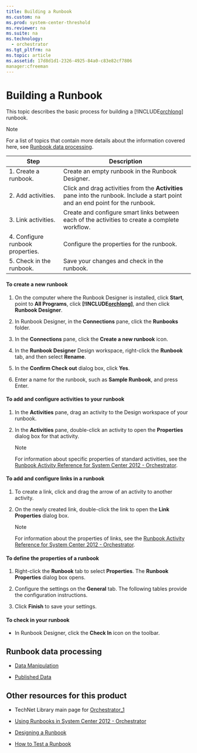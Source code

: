 ```yaml
---
title: Building a Runbook
ms.custom: na
ms.prod: system-center-threshold
ms.reviewer: na
ms.suite: na
ms.technology: 
  - orchestrator
ms.tgt_pltfrm: na
ms.topic: article
ms.assetid: 17d8d1d1-2326-4925-84a0-c83e82cf7806
manager:cfreeman
---
```

# Building a Runbook
This topic describes the basic process for building a [!INCLUDE[orchlong](../../orch/deploy/includes/orchlong_md.md)] runbook.  
  
> [!NOTE]  
> For a list of topics that contain more details about the information covered here, see [Runbook data processing](../../orch/manage/Building-a-Runbook.md#BMK_Runbookdataprocessing).  
  
|Step|Description|  
|--------|---------------|  
|1. Create a runbook.|Create an empty runbook in the Runbook Designer.|  
|2. Add activities.|Click and drag activities from the **Activities** pane into the runbook. Include a start point and an end point for the runbook.|  
|3. Link activities.|Create and configure smart links between each of the activities to create a complete workflow.|  
|4. Configure runbook properties.|Configure the properties for the runbook.|  
|5. Check in the runbook.|Save your changes and check in the runbook.|  
  
#### To create a new runbook  
  
1.  On the computer where the Runbook Designer is installed, click **Start**, point to **All Programs**, click **[!INCLUDE[orchlong](../../orch/deploy/includes/orchlong_md.md)]**, and then click **Runbook Designer**.  
  
2.  In Runbook Designer, in the **Connections** pane, click the **Runbooks** folder.  
  
3.  In the **Connections** pane, click the **Create a new runbook** icon.  
  
4.  In the **Runbook Designer** Design workspace, right\-click the **Runbook** tab, and then select **Rename**.  
  
5.  In the **Confirm Check out** dialog box, click **Yes**.  
  
6.  Enter a name for the runbook, such as **Sample Runbook**, and press Enter.  
  
#### To add and configure activities to your runbook  
  
1.  In the **Activities** pane, drag an activity to the Design workspace of your runbook.  
  
2.  In the **Activities** pane, double\-click an activity to open the **Properties** dialog box for that activity.  
  
    > [!NOTE]  
    > For information about specific properties of standard activities, see the [Runbook Activity Reference for System Center 2012 - Orchestrator](../../orch/reference/Runbook-Activity-Reference-for-System-Center-2012---Orchestrator.md).  
  
#### To add and configure links in a runbook  
  
1.  To create a link, click and drag the arrow of an activity to another activity.  
  
2.  On the newly created link, double\-click the link to open the **Link Properties** dialog box.  
  
    > [!NOTE]  
    > For information about the properties of links, see the [Runbook Activity Reference for System Center 2012 - Orchestrator](../../orch/reference/Runbook-Activity-Reference-for-System-Center-2012---Orchestrator.md).  
  
#### To define the properties of a runbook  
  
1.  Right\-click the **Runbook** tab to select **Properties**. The **Runbook Properties** dialog box opens.  
  
2.  Configure the settings on the **General** tab. The following tables provide the configuration instructions.  
  
3.  Click **Finish** to save your settings.  
  
#### To check in your runbook  
  
-   In Runbook Designer, click the **Check In** icon on the toolbar.  
  
## <a name="BMK_Runbookdataprocessing"></a>Runbook data processing  
  
-   [Data Manipulation](../../orch/manage/Data-Manipulation.md)  
  
-   [Published Data](../../orch/manage/Published-Data.md)  
  
## Other resources for this product  
  
-   TechNet Library main page for [Orchestrator_1](../Topic/Orchestrator_1.md)  
  
-   [Using Runbooks in System Center 2012 - Orchestrator](../../orch/manage/Using-Runbooks-in-System-Center-2012---Orchestrator.md)  
  
-   [Designing a Runbook](../../orch/manage/Designing-a-Runbook.md)  
  
-   [How to Test a Runbook](../../orch/manage/How-to-Test-a-Runbook.md)  
  
